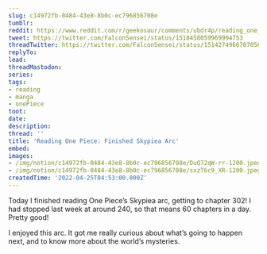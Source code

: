 ```yaml
---
slug: c14972fb-0484-43e8-8b0c-ec796856708e
tumblr:
reddit: https://www.reddit.com/r/geekosaur/comments/ubdr4p/reading_one_piece_finished_skypiea_arc/
tweet: https://twitter.com/FalconSensei/status/1518458059969994753
threadTwitter: https://twitter.com/FalconSensei/status/1514274966707056646
replyTo:
lead:
threadMastodon:
series:
tags:
- reading
- manga
- onePiece
toot:
date:
description:
thread: ''
title: 'Reading One Piece: Finished Skypiea Arc'
embed:
images:
- /img/notion/c14972fb-0484-43e8-8b0c-ec796856708e/DuQ72qW-rr-1200.jpeg
- /img/notion/c14972fb-0484-43e8-8b0c-ec796856708e/sxzT6c9_XR-1200.jpeg
createdTime: '2022-04-25T04:53:00.000Z'
---
```


 Today I finished reading One Piece’s Skypiea arc, getting to chapter 302! I had stopped last week at around 240, so that means 60 chapters in a day. Pretty good!

I enjoyed this arc. It got me really curious about what’s going to happen next, and to know more about the world’s mysteries.